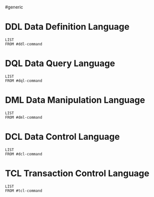 #generic
# DDL Data Definition Language
```dataview
LIST
FROM #ddl-command 
```

# DQL Data Query Language
```dataview
LIST
FROM #dql-command 
```

# DML Data Manipulation Language
```dataview
LIST
FROM #dml-command 
```

# DCL Data Control Language
```dataview
LIST
FROM #dcl-command 
```

# TCL Transaction Control Language
```dataview
LIST
FROM #tcl-command 
```
